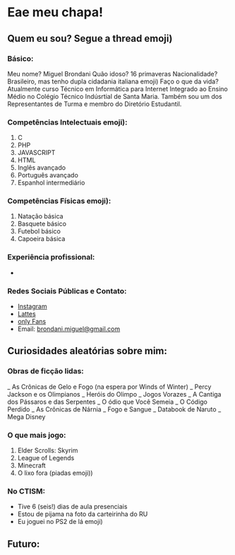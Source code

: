 ﻿# Eae meu chapa!

## Quem eu sou? Segue a thread emoji)

### Básico:

Meu nome? Miguel Brondani
<space></space>
Quão idoso? 16 primaveras
<space></space>
Nacionalidade? Brasileiro, mas tenho dupla cidadania italiana 	emoji)
<space></space>
Faço o que da vida? Atualmente curso Técnico em Informática para Internet Integrado ao Ensino Médio no Colégio Técnico Indúsrtial de Santa Maria. Também sou um dos Representantes de Turma e membro do Diretório Estudantil.

### Competências Intelectuais emoji):
1. C
2. PHP
3. JAVASCRIPT
4. HTML
5. Inglês avançado
6. Português avançado
7. Espanhol intermediário

### Competências Físicas emoji):
1. Natação básica
2. Basquete básico
3. Futebol básico
4. Capoeira básica

### Experiência profissional:

- 

### Redes Sociais Públicas e Contato:
- [Instagram](https://www.instagram.com/brondani.miguel)
- [Lattes](https://lattes.cnpq.br)
- [only Fans](https://www.youtube.com/watch?v=dQw4w9WgXcQ)
- Email: brondani.miguel@gmail.com

## Curiosidades aleatórias sobre mim:

### Obras de ficção lidas:
_ As Crônicas de Gelo e Fogo (na espera por Winds of Winter)
_ Percy Jackson e os Olimpianos
_ Heróis do Olimpo
_ Jogos Vorazes
_ A Cantiga dos Pássaros e das Serpentes
_ O ódio que Você Semeia
_ O Código Perdido
_ As Crônicas de Nárnia
_ Fogo e Sangue
_ Databook de Naruto
_ Mega Disney

### O que mais jogo:
1. Elder Scrolls: Skyrim
2. League of Legends
3. Minecraft
4. O lixo fora (piadas emoji))

### No CTISM:
- Tive 6 (seis!) dias de aula presenciais
- Estou de pijama na foto da carteirinha do RU
- Eu joguei no PS2 de lá emoji)

## Futuro:
